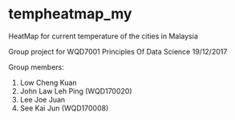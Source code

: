 # tempheatmap_my
HeatMap for current temperature of the cities in Malaysia  

Group project for WQD7001 Principles Of Data Science
19/12/2017

Group members:
1. Low Cheng Kuan
2. John Law Leh Ping (WQD170020)
3. Lee Joe Juan
4. See Kai Jun (WQD170008)
